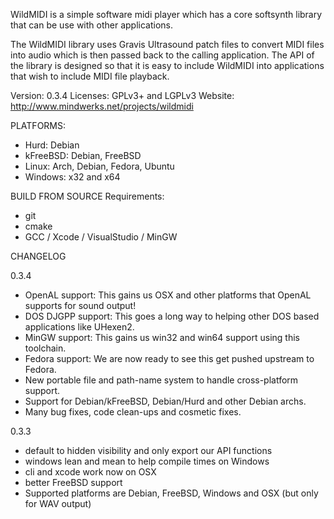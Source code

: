 WildMIDI is a simple software midi player which has a core softsynth library that can be use with other applications.

The WildMIDI library uses Gravis Ultrasound patch files to convert MIDI files into audio which is then passed back to the calling application. The API of the library is designed so that it is easy to include WildMIDI into applications that wish to include MIDI file playback.

Version: 0.3.4
Licenses: GPLv3+ and LGPLv3
Website: http://www.mindwerks.net/projects/wildmidi

PLATFORMS:
* Hurd: Debian
* kFreeBSD: Debian, FreeBSD
* Linux: Arch, Debian, Fedora, Ubuntu
* Windows: x32 and x64

BUILD FROM SOURCE
Requirements:
* git
* cmake
* GCC / Xcode / VisualStudio / MinGW

CHANGELOG

0.3.4
* OpenAL support: This gains us OSX and other platforms that OpenAL supports for sound output!
* DOS DJGPP support: This goes a long way to helping other DOS based applications like UHexen2.
* MinGW support: This gains us win32 and win64 support using this toolchain.
* Fedora support: We are now ready to see this get pushed upstream to Fedora.
* New portable file and path-name system to handle cross-platform support.
* Support for Debian/kFreeBSD, Debian/Hurd and other Debian archs.
* Many bug fixes, code clean-ups and cosmetic fixes.

0.3.3
* default to hidden visibility and only export our API functions
* windows lean and mean to help compile times on Windows
* cli and xcode work now on OSX
* better FreeBSD support
* Supported platforms are Debian, FreeBSD, Windows and OSX (but only for WAV output)
